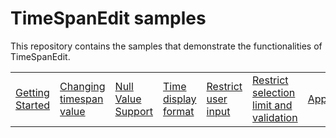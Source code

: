 # TimeSpanEdit samples

This repository contains the samples that demonstrate the functionalities of TimeSpanEdit.

<table>
 <tr>
  <td><a href="Samples/Getting-Started">Getting Started</a></td>  
  <td><a href="Samples/TimeSpanEdit-Features">Changing timespan value</a></td>
  <td><a href="Samples/TimeSpanEdit-Features">Null Value Support</a></td> 
  <td><a href="Samples/TimeSpanEdit-Features">Time display format</a></td>
  <td><a href="Samples/TimeSpanEdit-Features">Restrict user input</a></td> 
  <td><a href="Samples/TimeSpanEdit-Features">Restrict selection limit and validation</a></td> 
  <td><a href="Samples/Appearance">Appearance</a></td>
  <td><a href="Samples/Themes">Themes</a></td>
 </tr>
</table>
